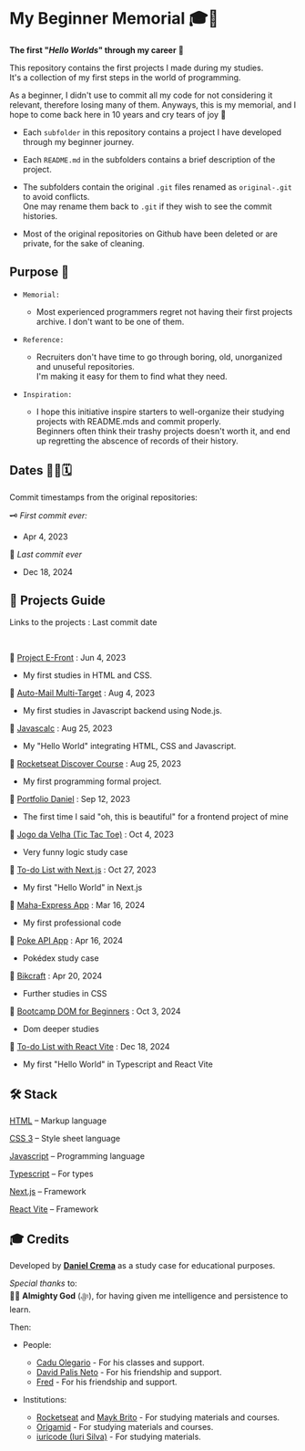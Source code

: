 # My Beginner Memorial 🎓🚀
**The first "*Hello Worlds*" through my career** 🎉

This repository contains the first projects I made during my studies.  
It's a collection of my first steps in the world of programming.  

As a beginner, I didn't use to commit all my code for not considering it relevant, therefore losing many of them. Anyways, this is my memorial, and I hope to come back here in 10 years and cry tears of joy 🥲

- Each `subfolder` in this repository contains a project I have developed through my beginner journey.

- Each `README.md` in the subfolders contains a brief description of the project.

- The subfolders contain the original `.git` files renamed as `original-.git` to avoid conflicts.  
One may rename them back to `.git` if they wish to see the commit histories.

- Most of the original repositories on Github have been deleted or are private, for the sake of cleaning.

## Purpose 🧠
- `Memorial:`  

    - Most experienced programmers regret not having their first projects archive. I don't want to be one of them.

- `Reference:`  

    - Recruiters don't have time to go through boring, old, unorganized and unuseful repositories.  
    I'm making it easy for them to find what they need.

- `Inspiration:`  

    - I hope this initiative inspire starters to well-organize their studying projects with README.mds and commit properly.  
    Beginners often think their trashy projects doesn't worth it, and end up regretting the abscence of records of their history.


## Dates 👨‍💻🗓️
Commit timestamps from the original repositories:


🗝️ *First commit ever:*  
- Apr 4, 2023

🔐 *Last commit ever*  
- Dec 18, 2024

## 📁 Projects Guide
Links to the projects : Last commit date

<br/>

🔗 [Project E-Front](./project-e-front) : Jun 4, 2023  

- My first studies in HTML and CSS.

🔗 [Auto-Mail Multi-Target](./auto-mail-multi-target/) : Aug 4, 2023  

- My first studies in Javascript backend using Node.js.

🔗 [Javascalc](./javascalc/) : Aug 25, 2023  

- My "Hello World" integrating HTML, CSS and Javascript.

🔗 [Rocketseat Discover Course](./rocketseat-discover-course/) : Aug 25, 2023  

- My first programming formal project.

🔗 [Portfolio Daniel](./portfolio-daniel/) : Sep 12, 2023  

- The first time I said "oh, this is beautiful" for a frontend project of mine

🔗 [Jogo da Velha (Tic Tac Toe)](./jogo-da-velha/) : Oct 4, 2023  

- Very funny logic study case

🔗 [To-do List with Next.js](./to-do-list-next-js/) : Oct 27, 2023  

- My first "Hello World" in Next.js

🔗 [Maha-Express App](./maha-express-app/) : Mar 16, 2024  

- My first professional code

🔗 [Poke API App](./poke-api-app/) : Apr 16, 2024  

- Pokédex study case

🔗 [Bikcraft](./bikcraft/) : Apr 20, 2024  

- Further studies in CSS

🔗 [Bootcamp DOM for Beginners](./dom-bootcamp/) : Oct 3, 2024  

- Dom deeper studies

🔗 [To-do List with React Vite](./Todo-List-React-Vite/) : Dec 18, 2024  

- My first "Hello World" in Typescript and React Vite

## 🛠️ Stack
[HTML](https://html.spec.whatwg.org/multipage/) – Markup language

[CSS 3](https://www.python.org) – Style sheet language

[Javascript](https://ecma-international.org/publications-and-standards/standards/ecma-262/) – Programming language

[Typescript](https://www.typescriptlang.org/) – For types

[Next.js](https://nextjs.org/) – Framework

[React Vite](https://vite.dev/) – Framework

## 🎓 Credits
Developed by [**Daniel Crema**](https://github.com/DanielCrema) as a study case for educational purposes.

*Special thanks* to:  
🕋🤲 **Almighty God** (ﷻ), for having given me intelligence and persistence to learn.

Then:

- People:
    - [Cadu Olegario](https://github.com/CaduOlegario) - For his classes and support.
    - [David Palis Neto](https://github.com/dpalisn) - For his friendship and support.
    - [Fred](https://github.com/03fred) - For his friendship and support.

- Institutions:
    - [Rocketseat](https://www.rocketseat.com.br/) and [Mayk Brito](https://github.com/maykbrito) - For studying materials and courses.
    - [Origamid](https://www.origamid.com/) - For studying materials and courses.
    - [iuricode (Iuri Silva)](https://github.com/iuricode) - For studying materials.